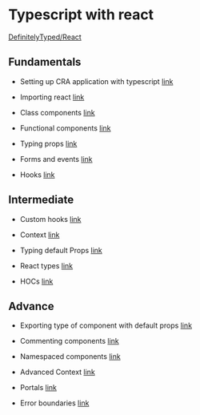 # Typescript with react

[DefinitelyTyped/React](https://github.com/DefinitelyTyped/DefinitelyTyped/tree/master/types/react)

## Fundamentals

- Setting up CRA application with typescript [link](https://reactjs.org/docs/static-type-checking.html#typescript)

- Importing react [link](https://github.com/typescript-cheatsheets/react#import-react)

- Class components [link](https://github.com/typescript-cheatsheets/react#class-components)

- Functional components [link](https://github.com/typescript-cheatsheets/react#function-components)

- Typing props [link](https://github.com/typescript-cheatsheets/react#basic-prop-types-examples)

- Forms and events [link](https://github.com/typescript-cheatsheets/react#forms-and-events)

- Hooks [link](https://github.com/typescript-cheatsheets/react#hooks)

## Intermediate

- Custom hooks [link](https://github.com/typescript-cheatsheets/react#custom-hooks)

- Context [link](https://github.com/typescript-cheatsheets/react#context)

- Typing default Props [link](https://github.com/typescript-cheatsheets/react#typing-defaultprops)

- React types [link](https://github.com/typescript-cheatsheets/react#useful-react-prop-type-examples)

- HOCs [link](https://react-typescript-cheatsheet.netlify.app/docs/hoc/intro/)

## Advance

- Exporting type of component with default props [link](https://github.com/typescript-cheatsheets/react#consuming-props-of-a-component-with-defaultprops)

- Commenting components [link](https://react-typescript-cheatsheet.netlify.app/docs/advanced/misc_concerns/#commenting-components)

- Namespaced components [link](https://react-typescript-cheatsheet.netlify.app/docs/advanced/misc_concerns/#namespaced-components)

- Advanced Context [link](https://github.com/typescript-cheatsheets/react#extended-example)

- Portals [link](https://github.com/typescript-cheatsheets/react#portals)

- Error boundaries [link](https://github.com/typescript-cheatsheets/react#error-boundaries)

